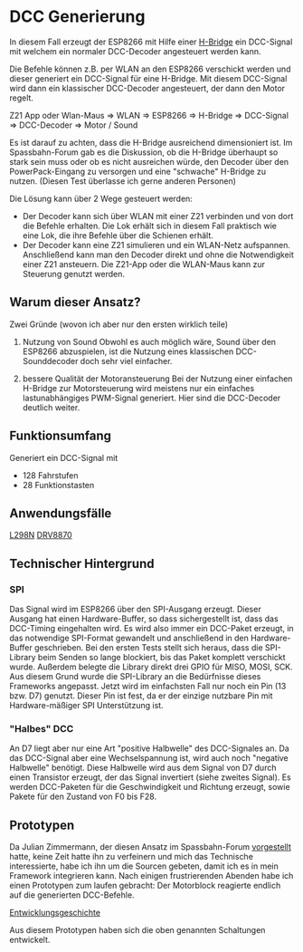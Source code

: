 # DCC Generierung

In diesem Fall erzeugt der ESP8266 mit Hilfe einer [H-Bridge](Begriff-H-Bridge) ein DCC-Signal mit welchem ein normaler DCC-Decoder angesteuert werden kann.

Die Befehle können z.B. per WLAN an den ESP8266 verschickt werden und dieser generiert ein DCC-Signal für eine H-Bridge. Mit diesem DCC-Signal wird dann ein klassischer DCC-Decoder angesteuert, der dann den Motor regelt.

Z21 App oder Wlan-Maus => WLAN => ESP8266 => H-Bridge => DCC-Signal => DCC-Decoder => Motor / Sound

Es ist darauf zu achten, dass die H-Bridge ausreichend dimensioniert ist. Im Spassbahn-Forum gab es die Diskussion, ob die H-Bridge überhaupt so stark sein muss oder ob es nicht ausreichen würde, den Decoder über den PowerPack-Eingang zu versorgen und eine "schwache" H-Bridge zu nutzen. (Diesen Test überlasse ich gerne anderen Personen)

Die Lösung kann über 2 Wege gesteuert werden:

* Der Decoder kann sich über WLAN mit einer Z21 verbinden und von dort die Befehle erhalten.
	Die Lok erhält sich in diesem Fall praktisch wie eine Lok, die ihre Befehle über die Schienen erhält.
* Der Decoder kann eine Z21 simulieren und ein WLAN-Netz aufspannen.
   Anschließend kann man den Decoder direkt und ohne die Notwendigkeit einer Z21 ansteuern. Die Z21-App oder die WLAN-Maus kann zur Steuerung genutzt werden.
 

## Warum dieser Ansatz?

Zwei Gründe (wovon ich aber nur den ersten wirklich teile)

1. Nutzung von Sound
   Obwohl es auch möglich wäre, Sound über den ESP8266 abzuspielen, ist die Nutzung eines klassischen DCC-Sounddecoder doch sehr viel einfacher.

2. bessere Qualität der Motoransteuerung
   Bei der Nutzung einer einfachen H-Bridge zur Motorsteuerung wird meistens nur ein einfaches lastunabhängiges PWM-Signal generiert. Hier sind die DCC-Decoder deutlich weiter.


## Funktionsumfang
Generiert ein DCC-Signal mit

- 128 Fahrstufen
- 28 Funktionstasten
    
## Anwendungsfälle
[L298N](DCC_Generator_L298N)
[DRV8870](DCC_Generator_DRV8870)


## Technischer Hintergrund

### SPI 
Das Signal wird im ESP8266 über den SPI-Ausgang erzeugt. Dieser Ausgang hat einen Hardware-Buffer, so dass sichergestellt ist, dass das DCC-Timing eingehalten wird. Es wird also immer ein DCC-Paket erzeugt, in das notwendige SPI-Format gewandelt und anschließend in den Hardware-Buffer geschrieben. Bei den ersten Tests stellt sich heraus, dass die SPI-Library beim Senden so lange blockiert, bis das Paket komplett verschickt wurde. Außerdem belegte die Library direkt drei GPIO für MISO, MOSI, SCK. Aus diesem Grund wurde die SPI-Library an die Bedürfnisse dieses Frameworks angepasst. Jetzt wird im einfachsten Fall nur noch ein Pin (13 bzw. D7) genutzt. Dieser Pin ist fest, da er der einzige nutzbare Pin mit Hardware-mäßiger SPI Unterstützung ist.

### "Halbes" DCC
An D7 liegt aber nur eine Art "positive Halbwelle" des DCC-Signales an. 
Da das DCC-Signal aber eine Wechselspannung ist, wird auch noch "negative Halbwelle" benötigt. Diese Halbwelle wird aus dem Signal von D7 durch einen Transistor erzeugt, der das Signal invertiert (siehe zweites Signal).
Es werden DCC-Paketen für die Geschwindigkeit und Richtung erzeugt, sowie Pakete für den Zustand von F0 bis F28.


## Prototypen

Da Julian Zimmermann, der diesen Ansatz im Spassbahn-Forum [vorgestellt](http://www.spassbahn.de/forum/index.php?thread/11462-spa%C3%9Flan-topfschlagen-im-minenfeld/&postID=117854) hatte, keine Zeit hatte ihn zu verfeinern und mich das Technische interessierte, habe ich ihn um die Sourcen gebeten, damit ich es in mein Framework integrieren kann. Nach einigen frustrierenden Abenden habe ich einen Prototypen zum laufen gebracht: Der Motorblock reagierte endlich auf die generierten DCC-Befehle.

[Entwicklungsgeschichte](http://gartenbahntechnik.de/viewtopic.php?f=22&t=418)

Aus diesem Prototypen haben sich die oben genannten Schaltungen entwickelt.
